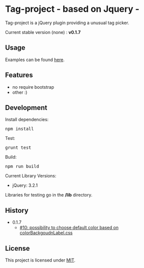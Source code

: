 # Tag-project  - based on Jquery -
Tag-project is a jQuery plugin providing a unusual tag picker.

Current stable version (none) : **v0.1.7**

## Usage
Examples can be found [here](http://localhost).

## Features
* no require bootstrap
* other :)

## Development
Install dependencies:
<pre>
npm install
</pre>
Test:
<pre>
grunt test
</pre>
Build:
<pre>
npm run build
</pre>
Current Library Versions:

- jQuery: 3.2.1

Libraries for testing go in the **/lib** directory.

## History
- 0.1.7
  -  [#10: possibility to choose default color based on colorBackgoudnLabel.css ]()

## License
This project is licensed under [MIT](https://raw.github.com/bootstrap-tagsinput/bootstrap-tagsinput/master/LICENSE "Read more about the MIT license").